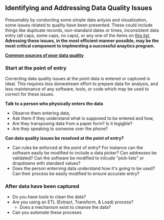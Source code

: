 ## Identifying and Addressing Data Quality Issues

Presumably by conducting some simple data anlysis and visualization, some issues related to quality have been presented. These could include things like duplicate records, non-standard dates or times, inconsistent data entry (all caps, some caps, no caps), or any one of the items on [this list](https://github.com/Quartz/bad-data-guide). **Adressing these issues, in the most efficient manner possible, may be the most critical component to implmenting a successful anaytics program.**

**[Common sources of poor data quality](https://www.melissadata.com/enews/articles/0611/2.htm)**

### Start at the point of entry
Correcting data quality issues at the point data is entered or captured is ideal. This requires less donwstream effort to prepare data for analysis, and less maintenance of any software, tools, or code which may be used to correct for these issues.

**Talk to a person who physically enters the data**
* Observe them entering data,
* Ask them if they understand what is supposed to be entered and how,
* Are they transposing data from a paper form? Is it legigble?
* Are they speaking to someone over the phone?

**Can data quality issues be resolved at the point of entry?**
* Can rules be enforced at the point of entry? For instance can the software easily be modified to include a data picker? Can addresses be validated? Can the software be modified to inlcude "pick-lists" or dropdowns with standard values?
* Does the person enterning data understand how it's going to be used? Can their process be easily modified to ensure accurate entry?

### After data have been captured
* Do you have tools to clean the data?
* Are you using an ETL (Extract, Transform, & Load) process?
  + Does a mechanism exist to cleanse the data?
* Can you automate these proceses
